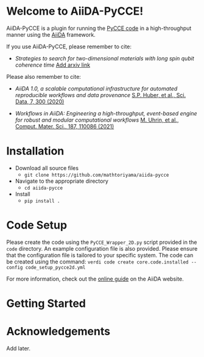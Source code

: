 Welcome to AiiDA-PyCCE!
=======================

AiiDA-PyCCE is a plugin for running the [PyCCE code](https://pycce.readthedocs.io/en/latest/) in a high-throughput manner using the [AiiDA](https://www.aiida.net/) framework.

If you use AiiDA-PyCCE, please remember to cite:

- *Strategies to search for two-dimensional materials with long spin qubit coherence time*
[Add arxiv link]()

Please also remember to cite:

- *AiiDA 1.0, a scalable computational infrastructure for automated reproducible workflows and data provenance*
    [S.P. Huber, et al., Sci. Data, 7, 300 (2020)](https://www.nature.com/articles/s41597-020-00638-4)

- *Workflows in AiiDA: Engineering a high-throughput, event-based engine for robust and modular computational workflows*
    [M. Uhrin, et al., Comput. Mater. Sci., 187, 110086 (2021)](https://www.sciencedirect.com/science/article/pii/S0927025620305772?via%3Dihub)


Installation
============
- Download all source files
    - `git clone https://github.com/mathtoriyama/aiida-pycce`
- Navigate to the appropriate directory
    - `cd aiida-pycce`
- Install
    - `pip install .`


Code Setup
==========
Please create the code using the `PyCCE_Wrapper_2D.py` script provided in the `code` directory. An example configuration file is also provided. Please ensure that the configuration file is tailored to your specific system. The code can be created using the command:
    ```
    verdi code create core.code.installed --config code_setup_pycce2d.yml
    ```

For more information, check out the [online guide](https://aiida.readthedocs.io/projects/aiida-core/en/stable/howto/run_codes.html#how-to-create-a-code) on the AiiDA website.


Getting Started
===============



Acknowledgements
================
Add later.


